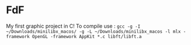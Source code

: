 # FdF
My first graphic project in C!
To compile use :
`gcc -g -I ~/Downloads/minilibx_macos/ -g -L ~/Downloads/minilibx_macos -l mlx -framework OpenGL -framework AppKit *.c libft/libft.a`
